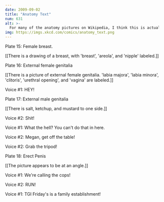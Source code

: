 ```yaml
---
date: 2009-09-02
title: "Anatomy Text"
num: 631
alt: >-
  For many of the anatomy pictures on Wikipedia, I think this is actually not far from reality. They only look all formal and professional due to careful cropping.
img: https://imgs.xkcd.com/comics/anatomy_text.png
---
```

Plate 15: Female breast.

[[There is a drawing of a breast, with 'breast', 'areola', and 'nipple' labeled.]]

Plate 16: External female genitalia

[[There is a picture of external female genitalia.  'labia majora', 'labia minora', 'clitoris', 'urethral opening', and 'vagina' are labeled.]]

Voice #1: HEY!

Plate 17: External male genitalia

[[There is salt, ketchup, and mustard to one side.]]

Voice #2: Shit!

Voice #1: What the hell?  You can't do that in here.

Voice #2: Megan, get off the table!

Voice #2: Grab the tripod!

Plate 18: Erect Penis

[[The picture appears to be at an angle.]]

Voice #1: We're calling the cops!

Voice #2: RUN!

Voice #1: TGI Friday's is a family establishment!

